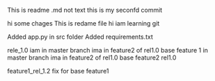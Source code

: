 This is readme .md not text
this is my seconfd commit

hi some chages
This is redame file
hi iam learning git

Added app.py in src folder
Added requirements.txt 

rele_1.0
iam in master branch
ima in feature2 of rel1.0
base feature 1 in master branch
ima in feature2 of rel1.0
base feature2 rel1.0

feature1_rel_1.2
fix for base feature1
